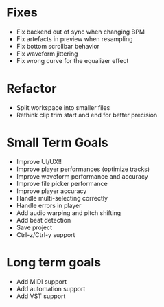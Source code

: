 # Fixes

- Fix backend out of sync when changing BPM
- Fix artefacts in preview when resampling
- Fix bottom scrollbar behavior
- Fix waveform jittering
- Fix wrong curve for the equalizer effect

# Refactor

- Split workspace into smaller files
- Rethink clip trim start and end for better precision

# Small Term Goals

- Improve UI/UX!!
- Improve player performances (optimize tracks)
- Improve waveform performance and accuracy
- Improve file picker performance
- Improve player accuracy
- Handle multi-selecting correctly
- Handle errors in player
- Add audio warping and pitch shifting
- Add beat detection
- Save project
- Ctrl-z/Ctrl-y support

# Long term goals

- Add MIDI support
- Add automation support
- Add VST support
